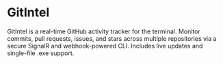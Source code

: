 # GitIntel
GitIntel is a real-time GitHub activity tracker for the terminal. Monitor commits, pull requests, issues, and stars across multiple repositories via a secure SignalR and webhook-powered CLI. Includes live updates and single-file .exe support.
